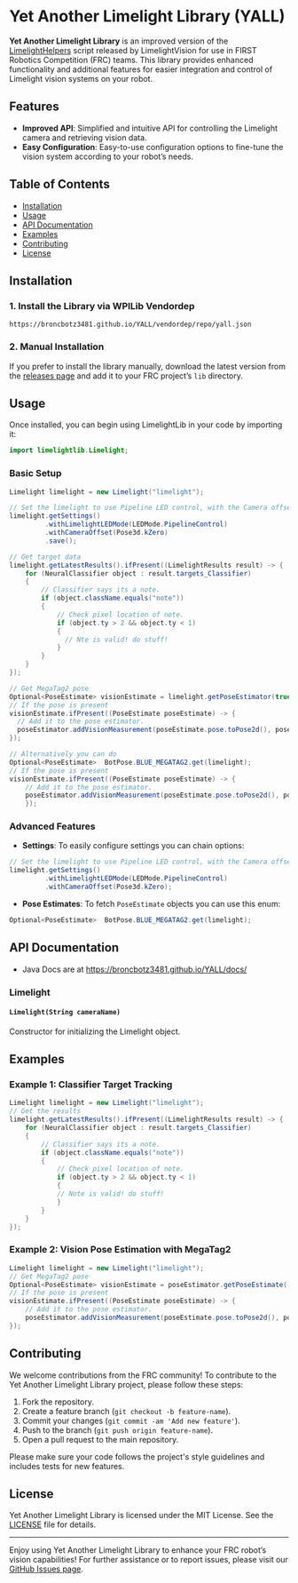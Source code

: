 # Yet Another Limelight Library (YALL)

**Yet Another Limelight Library** is an improved version of the [LimelightHelpers](https://github.com/LimelightVision/limelightlib-wpijava) script released by LimelightVision for use in FIRST Robotics Competition (FRC) teams. This library provides enhanced functionality and additional features for easier integration and control of Limelight vision systems on your robot.

## Features

- **Improved API**: Simplified and intuitive API for controlling the Limelight camera and retrieving vision data.
- **Easy Configuration**: Easy-to-use configuration options to fine-tune the vision system according to your robot’s needs.

## Table of Contents

- [Installation](#installation)
- [Usage](#usage)
- [API Documentation](#api-documentation)
- [Examples](#examples)
- [Contributing](#contributing)
- [License](#license)

## Installation

### 1. Install the Library via WPILib Vendordep
```
https://broncbotz3481.github.io/YALL/vendordep/repo/yall.json
```

### 2. Manual Installation

If you prefer to install the library manually, download the latest version from the [releases page](https://github.com/your-repo/limelightlib/releases) and add it to your FRC project’s `lib` directory.

## Usage

Once installed, you can begin using LimelightLib in your code by importing it:

```java
import limelightlib.Limelight;
```

### Basic Setup

```java
Limelight limelight = new Limelight("limelight");

// Set the limelight to use Pipeline LED control, with the Camera offset of 0, and save.
limelight.getSettings()
         .withLimelightLEDMode(LEDMode.PipelineControl)
         .withCameraOffset(Pose3d.kZero)
         .save();

// Get target data
limelight.getLatestResults().ifPresent((LimelightResults result) -> {
    for (NeuralClassifier object : result.targets_Classifier)
    {
        // Classifier says its a note.
        if (object.className.equals("note"))
        {
            // Check pixel location of note.
            if (object.ty > 2 && object.ty < 1)
            {
              // Nte is valid! do stuff!
            }
        }
    }
});

// Get MegaTag2 pose
Optional<PoseEstimate> visionEstimate = limelight.getPoseEstimator(true).getPoseEstimate();
// If the pose is present
visionEstimate.ifPresent((PoseEstimate poseEstimate) -> {
  // Add it to the pose estimator.
  poseEstimator.addVisionMeasurement(poseEstimate.pose.toPose2d(), poseEstimate.timestampSeconds);
});

// Alternatively you can do
Optional<PoseEstimate>  BotPose.BLUE_MEGATAG2.get(limelight);
// If the pose is present
visionEstimate.ifPresent((PoseEstimate poseEstimate) -> {
    // Add it to the pose estimator.
    poseEstimator.addVisionMeasurement(poseEstimate.pose.toPose2d(), poseEstimate.timestampSeconds);
    });
```

### Advanced Features

- **Settings**: To easily configure settings you can chain options:

```java
// Set the limelight to use Pipeline LED control, with the Camera offset of 0, and save.
limelight.getSettings()
         .withLimelightLEDMode(LEDMode.PipelineControl)
         .withCameraOffset(Pose3d.kZero);
```

- **Pose Estimates**: To fetch `PoseEstimate` objects you can use this enum:

```java
Optional<PoseEstimate>  BotPose.BLUE_MEGATAG2.get(limelight);
```


## API Documentation

* Java Docs are at https://broncbotz3481.github.io/YALL/docs/

### Limelight

#### `Limelight(String cameraName)`

Constructor for initializing the Limelight object.

## Examples

### Example 1: Classifier Target Tracking

```java
Limelight limelight = new Limelight("limelight");
// Get the results
limelight.getLatestResults().ifPresent((LimelightResults result) -> {
    for (NeuralClassifier object : result.targets_Classifier)
    {
        // Classifier says its a note.
        if (object.className.equals("note"))
        {
            // Check pixel location of note.
            if (object.ty > 2 && object.ty < 1)
            {
            // Note is valid! do stuff!
            }
        }
    }
});
```

### Example 2: Vision Pose Estimation with MegaTag2

```java
Limelight limelight = new Limelight("limelight");
// Get MegaTag2 pose
Optional<PoseEstimate> visionEstimate = poseEstimator.getPoseEstimate();
// If the pose is present
visionEstimate.ifPresent((PoseEstimate poseEstimate) -> {
    // Add it to the pose estimator.
    poseEstimator.addVisionMeasurement(poseEstimate.pose.toPose2d(), poseEstimate.timestampSeconds);
});
```

## Contributing

We welcome contributions from the FRC community! To contribute to the Yet Another Limelight Library project, please follow these steps:

1. Fork the repository.
2. Create a feature branch (`git checkout -b feature-name`).
3. Commit your changes (`git commit -am 'Add new feature'`).
4. Push to the branch (`git push origin feature-name`).
5. Open a pull request to the main repository.

Please make sure your code follows the project's style guidelines and includes tests for new features.

## License

Yet Another Limelight Library is licensed under the MIT License. See the [LICENSE](LICENSE) file for details.

---

Enjoy using Yet Another Limelight Library to enhance your FRC robot’s vision capabilities! For further assistance or to report issues, please visit our [GitHub Issues page](https://github.com/your-repo/limelightlib/issues).